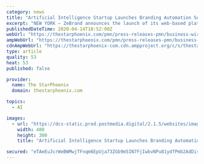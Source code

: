 ```yaml
---
category: news
title: "Artificial Intelligence Startup Launches Branding Automation Service Worldwide"
excerpt: "NEW YORK — ZeBrand announces the launch of its web-based platform, zebranding.com, designed to automate brand identity creation for startups and small businesses worldwide through their proprietary artificial intelligence-based algorithm. A.I. brand identity automation service ZeBrand launches globally The company solves a crucial pain point ..."
publishedDateTime: 2020-04-14T10:52:00Z
webUrl: "https://thestarphoenix.com/pmn/press-releases-pmn/business-wire-news-releases-pmn/artificial-intelligence-startup-launches-branding-automation-service-worldwide/wcm/4dccab3a-20c5-4704-9b39-fb215182f579/"
ampWebUrl: "https://thestarphoenix.com/pmn/press-releases-pmn/business-wire-news-releases-pmn/artificial-intelligence-startup-launches-branding-automation-service-worldwide/wcm/4dccab3a-20c5-4704-9b39-fb215182f579/amp/"
cdnAmpWebUrl: "https://thestarphoenix-com.cdn.ampproject.org/c/s/thestarphoenix.com/pmn/press-releases-pmn/business-wire-news-releases-pmn/artificial-intelligence-startup-launches-branding-automation-service-worldwide/wcm/4dccab3a-20c5-4704-9b39-fb215182f579/amp/"
type: article
quality: 53
heat: 53
published: false

provider:
  name: The StarPhoenix
  domain: thestarphoenix.com

topics:
  - AI

images:
  - url: "https://dcs-static.prod.postmedia.digital/2.1.5/websites/images/postmedia-image-fallback.png"
    width: 400
    height: 300
    title: "Artificial Intelligence Startup Launches Branding Automation Service Worldwide"

secured: "eTAeEuJcrWeBWMwjTFnqm6EpUja73ZGb9m5IN7FjIwbvNPu81ydfPmb2AdDisXQamVrmp7AjRXuWtT/bxKJcIkk8vzn0W1AHJpGMWQ81QJZqwQtTgaFHQV9R04kszAHkickVzLqZ83uvGbGILtal1gVtxS4HNBYIV0MX/cthwGNxPv0e04e98YXgUMyONN01EhKns3bVa65k+T4RtyMWTJTx2nmEnAxjQucq8bYYKu1mScldZ4QbfB5+xS6rgosae18Xipj6vKtkuqayO+xEF4+dK0uJXSzITGYqV9uaMAuUpUC9o4OpKD8afE1pol27;/vmHby+YpvXuOoA8Kns88Q=="
---
```


